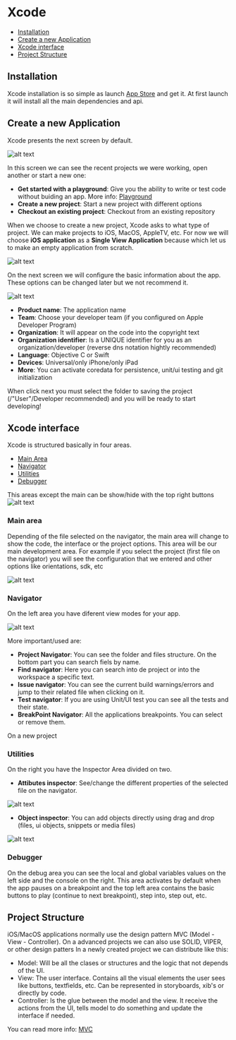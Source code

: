 
# Xcode

* [Installation](#instalation) 
* [Create a new Application](#create-a-new-application) 
* [Xcode interface](#xcode-interface)
* [Project Structure](#project-structure)

## Installation

Xcode installation is so simple as launch [App Store][AppStore] and get it. 
At first launch it will install all the main dependencies and api. 

## Create a new Application

Xcode presents the next screen by default. 

![alt text][Welcome]

In this screen we can see the recent projects we were working, open another or start a new one:
* **Get started with a playground**: Give you the ability to write or test code without buiding an app. More info: [Playground][Playground]
* **Create a new project**: Start a new project with different options
* **Checkout an existing project**: Checkout from an existing repository

When we choose to create a new project, Xcode asks to what type of project. We can make projects to iOS, MacOS, AppleTV, etc. For now we will choose **iOS application** as a **Single View Application** because which let us to make an empty application from scratch.

![alt text][New Project]

On the next screen we will configure the basic information about the app.
These options can be changed later but we not recommend it. 

![alt text][Project config]

* **Product name**: The application name 
* **Team**: Choose your developer team (if you configured on Apple Developer Program)
* **Organization**: It will appear on the code into the copyright text
* **Organization identifier**: Is a UNIQUE identifier for you as an organization/developer (reverse dns notation hightly recommended)
* **Language**: Objective C or Swift
* **Devices**: Universal/only iPhone/only iPad
* **More**: You can activate coredata for persistence, unit/ui testing and git initialization 

When click next you must select the folder to saving the project (/"User"/Developer recommended) and you will be ready to start developing!

## Xcode interface

Xcode is structured basically in four areas. 

* [Main Area](#main-area) 
* [Navigator](#navigator) 
* [Utilities](#utilities) 
* [Debugger](#debugger)

This areas except the main can be show/hide with the top right buttons ![alt text][ShowHide Buttons]

### Main area

Depending of the file selected on the navigator, the main area will change to show the code, the interface or the project options. This area will be our main development area.
For example if you select the project (first file on the navigator) you will see the configuration that we entered and other options like orientations, sdk, etc

![alt text][Main Area Screen]

### Navigator

On the left area you have diferent view modes for your app.

![alt text][Navigator Screen]

More important/used are:
* **Project Navigator**: You can see the folder and files structure. On the bottom part you can search fiels by name.
* **Find navigator**: Here you can search into de project or into the workspace a specific text.
* **Issue navigator**: You can see the current build warnings/errors and jump to their related file when clicking on it. 
* **Test navigator**: If you are using Unit/UI test you can see all the tests and their state.
* **BreakPoint Navigator**: All the applications breakpoints. You can select or remove them.

On a new project 

### Utilities

On the right you have the Inspector Area divided on two. 
* **Attibutes inspector**: See/change the different properties of the selected file on the navigator.

![alt text][UtilitiesTop]

* **Object inspector**: You can add objects directly using drag and drop (files, ui objects, snippets or media files)

![alt text][UtilitiesBottom]

### Debugger

On the debug area you can see the local and global variables values on the left side and the console on the right.
This area activates by default when the app pauses on a breakpoint and the top left area contains the basic buttons to play (continue to next breakpoint), step into, step out, etc. 

## Project Structure

iOS/MacOS applications normally use the design pattern MVC (Model - View - Controller). On a advanced projects we can also use SOLID, VIPER, or other design patters 
In a newly created project we can distribute like this:

* Model: Will be all the clases or structures and the logic that not depends of the UI. 
* View: The user interface. Contains all the visual elements the user sees like buttons, textfields, etc. Can be represented in storyboards, xib's or directly by code. 
* Controller: Is the glue between the model and the view. It receive the actions from the UI, tells model to do something and update the interface if needed.  

You can read more info: [MVC][MVC] 

[AppStore]: http://appstore.com/mac/xcode
[Welcome]: https://github.com/esanchezaltran/iOS-workshop/blob/master/Images/XCode1.png "Welcome Screen"
[New Project]: https://github.com/esanchezaltran/iOS-workshop/blob/master/Images/XCode2.png "New project"
[Project config]: https://github.com/esanchezaltran/iOS-workshop/blob/master/Images/XCode3.png "New project"
[Playground]: https://github.com/esanchezaltran/iOS-workshop/blob/master/Docs/Swift/ "Playground"
[Navigator Screen]: https://github.com/esanchezaltran/iOS-workshop/blob/master/Images/navigator.png "Navigator Screen"
[UtilitiesTop]: https://github.com/esanchezaltran/iOS-workshop/blob/master/Images/properties_top.png "Utilities Top"
[UtilitiesBottom]: https://github.com/esanchezaltran/iOS-workshop/blob/master/Images/properties_files.png "Utilities Bottom"
[Main Area Screen]: https://github.com/esanchezaltran/iOS-workshop/blob/master/Images/main_view.png "Main Area Screen"
[ShowHide Buttons]: https://github.com/esanchezaltran/iOS-workshop/blob/master/Images/lefttop_buttons.png "Show/Hide Buttons"
[MVC]: https://github.com/esanchezaltran/iOS-workshop/blob/master/Docs/MVC/ "MVC"

